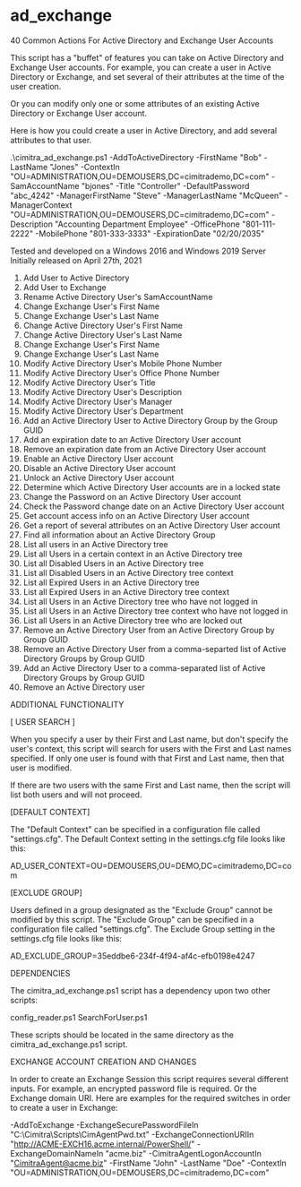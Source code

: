 # ad_exchange
40 Common Actions For Active Directory and Exchange User Accounts

This script has a "buffet" of features you can take on Active Directory and Exchange User accounts. For example, you can create a user in Active Directory or Exchange, and set several of their attributes at the time of the user creation. 

Or you can modify only one or some attributes of an existing Active Directory or Exchange User account. 

Here is how you could create a user in Active Directory, and add several attributes to that user. 

.\cimitra_ad_exchange.ps1 -AddToActiveDirectory -FirstName "Bob" -LastName "Jones" -ContextIn "OU=ADMINISTRATION,OU=DEMOUSERS,DC=cimitrademo,DC=com" -SamAccountName "bjones" -Title "Controller" -DefaultPassword "abc_4242" -ManagerFirstName "Steve" -ManagerLastName "McQueen" -ManagerContext "OU=ADMINISTRATION,OU=DEMOUSERS,DC=cimitrademo,DC=com" -Description "Accounting Department Employee" -OfficePhone "801-111-2222" -MobilePhone "801-333-3333" -ExpirationDate "02/20/2035"

Tested and developed on a Windows 2016 and Windows 2019 Server
Initially released on April 27th, 2021

1. Add User to Active Directory
2. Add User to Exchange
3. Rename Active Directory User's SamAccountName
4. Change Exchange User's First Name
5. Change Exchange User's Last Name
6. Change Active Directory User's First Name
7. Change Active Directory User's Last Name
8. Change Exchange User's First Name
9. Change Exchange User's Last Name
10. Modify Active Directory User's Mobile Phone Number
11. Modify Active Directory User's Office Phone Number
12. Modify Active Directory User's Title
13. Modify Active Directory User's Description
14. Modify Active Directory User's Manager
15. Modify Active Directory User's Department
16. Add an Active Directory User to Active Directory Group by the Group GUID
17. Add an expiration date to an Active Directory User account
18. Remove an expiration date from an Active Directory User account
19. Enable an Active Directory User account
20. Disable an Active Directory User account
21. Unlock an Active Directory User account
22. Determine which Active Directory User accounts are in a locked state
23. Change the Password on an Active Directory User account
24. Check the Password change date on an Active Directory User account
25. Get account access info on an Active Directory User account
26. Get a report of several attributes on an Active Directory User account
27. Find all information about an Active Directory Group
28. List all users in an Active Directory tree
29. List all Users in a certain context in an Active Directory tree
30. List all Disabled Users in an Active Directory tree
31. List all Disabled Users in an Active Directory tree context
32. List all Expired Users in an Active Directory tree
33. List all Expired Users in an Active Directory tree context
34. List all Users in an Active Directory tree who have not logged in
35. List all Users in an Active Directory tree context who have not logged in
36. List all Users in an Active Directory tree who are locked out
37. Remove an Active Directory User from an Active Directory Group by Group GUID
38. Remove an Active Directory User from a comma-separted list of Active Directory Groups by Group GUID
39. Add an Active Directory User to a comma-separated list of Active Directory Groups by Group GUID
40. Remove an Active Directory user

ADDITIONAL FUNCTIONALITY

[ USER SEARCH ]

When you specify a user by their First and Last name, but don't specify the user's context, this script will search for users with the First and Last names specified. If only one user is found with that First and Last name, then that user is modified. 

If there are two users with the same First and Last name, then the script will list both users and will not proceed. 

[DEFAULT CONTEXT]

The "Default Context" can be specified in a configuration file called "settings.cfg". The Default Context setting in the settings.cfg file looks like this: 

AD_USER_CONTEXT=OU=DEMOUSERS,OU=DEMO,DC=cimitrademo,DC=com

[EXCLUDE GROUP]

Users defined in a group designated as the "Exclude Group" cannot be modified by this script. The "Exclude Group" can be specified in a configuration file called "settings.cfg". The Exclude Group setting in the settings.cfg file looks like this: 

AD_EXCLUDE_GROUP=35eddbe6-234f-4f94-af4c-efb0198e4247

DEPENDENCIES

The cimitra_ad_exchange.ps1 script has a dependency upon two other scripts: 

config_reader.ps1
SearchForUser.ps1

These scripts should be located in the same directory as the cimitra_ad_exchange.ps1 script. 

EXCHANGE ACCOUNT CREATION AND CHANGES

In order to create an Exchange Session this script requires several different inputs. For example, an encrypted password file is required. Or the Exchange domain URI. Here are examples for the required switches in order to create a user in Exchange: 

-AddToExchange -ExchangeSecurePasswordFileIn "C:\Cimitra\Scripts\CimAgentPwd.txt"  -ExchangeConnectionURIIn "http://ACME-EXCH16.acme.internal/PowerShell/" -ExchangeDomainNameIn "acme.biz" -CimitraAgentLogonAccountIn "CimitraAgent@acme.biz" -FirstName "John" -LastName "Doe" -ContextIn "OU=ADMINISTRATION,OU=DEMOUSERS,DC=cimitrademo,DC=com"

